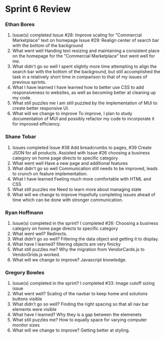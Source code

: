 # Sprint 6 Review
### Ethan Bores
1. Issue(s) completed
Issue #28: Improve scaling for "Commercial Marketplace" text on homepage
Issue #29: Realign center of search bar with the bottom of the background
2. What went well
Handing text resizing and maintaining a consistent place on the homepage for the "Commercial Marketplace" text went well for me.
3. What didn't go so well
I spent slightly more time attempting to align the search bar with the bottom of the background, but still accomplished the task in a relatively short time in comparison to that of my issues of previous sprints.
4. What I have learned
I have learned how to better use CSS to add responsiveness to websites, as well as becoming better at cleaning up my code.
5. What still puzzles me
I am still puzzled by the implementation of MUI to create better responsive UI.
6. What will we change to improve
To improve, I plan to study documentation of MUI and possibly refactor my code to incorporate it for improved efficiency.
### Shane Tobar
1. Issues completed
Issue #38 Add breadcrumbs to pages, #39 Create JSON for all products.
Assisted with Issue #26 choosing a business category on home page directs to specific category
2. What went well
Have a new page and additional features
3. What didn't go so well
Communication still needs to be improved, leads to crunch on feature implementation.
4. What I have learned
Feeling much more comfortable with HTML and CSS
5. What still puzzles me
Need to learn more about managing state
6. What will we change to improve
Hopefully completing issues ahead of time which can be done with stronger communication.


### Ryan Hoffmann
1. Issue(s) completed in the sprint?
I completed #26: Choosing a business category on home page directs to specific category
2. What went well?
Redirects.
3. What didn’t go so well?
Filtering the data object and getting it to display.
4. What have I learned?
filtering objects are very finicky
5. What still puzzles me?
Why the migration from VendorCards.js to VendorGrids.js worked.
6. What will we change to improve?
Javascript knowledge.

### Gregory Bowles
1. Issue(s) completed in the sprint?
I completed #33: Image cutoff sizing issue
2. What went well?
Scaling of the navbar to keep home and solutions buttons visible
3. What didn’t go so well?
Finding the right spacing so that all nav bar elements were visible 
4. What have I learned?
Why they is a gap between the elemenets
5. What still puzzles me?
How to equally space for varying computer monitor sizes
6. What will we change to improve?
Getting better at styling.